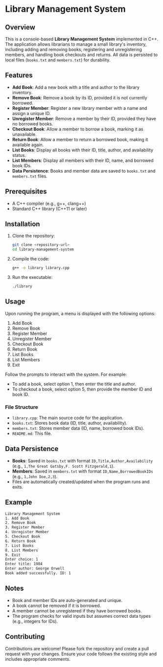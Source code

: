 # Library Management System

## Overview
This is a console-based **Library Management System** implemented in C++. The application allows librarians to manage a small library's inventory, including adding and removing books, registering and unregistering members, and handling book checkouts and returns. All data is persisted to local files (`books.txt` and `members.txt`) for durability.

## Features
- **Add Book**: Add a new book with a title and author to the library inventory.
- **Remove Book**: Remove a book by its ID, provided it is not currently borrowed.
- **Register Member**: Register a new library member with a name and assign a unique ID.
- **Unregister Member**: Remove a member by their ID, provided they have no borrowed books.
- **Checkout Book**: Allow a member to borrow a book, marking it as unavailable.
- **Return Book**: Allow a member to return a borrowed book, making it available again.
- **List Books**: Display all books with their ID, title, author, and availability status.
- **List Members**: Display all members with their ID, name, and borrowed book IDs.
- **Data Persistence**: Books and member data are saved to `books.txt` and `members.txt` files.

## Prerequisites
- A C++ compiler (e.g., g++, clang++)
- Standard C++ library (C++11 or later)

## Installation
1. Clone the repository:
   ```bash
   git clone <repository-url>
   cd library-management-system
   ```
2. Compile the code:
   ```bash
   g++ -o library library.cpp
   ```
3. Run the executable:
   ```bash
   ./library
   ```

## Usage
Upon running the program, a menu is displayed with the following options:
1. Add Book
2. Remove Book
3. Register Member
4. Unregister Member
5. Checkout Book
6. Return Book
7. List Books
8. List Members
9. Exit

Follow the prompts to interact with the system. For example:
- To add a book, select option 1, then enter the title and author.
- To checkout a book, select option 5, then provide the member ID and book ID.

### File Structure
- `library.cpp`: The main source code for the application.
- `books.txt`: Stores book data (ID, title, author, availability).
- `members.txt`: Stores member data (ID, name, borrowed book IDs).
- `README.md`: This file.

## Data Persistence
- **Books**: Saved in `books.txt` with format `ID,Title,Author,Availability` (e.g., `1,The Great Gatsby,F. Scott Fitzgerald,1`).
- **Members**: Saved in `members.txt` with format `ID,Name,BorrowedBookIDs` (e.g., `1,John Doe,2,3`).
- Files are automatically created/updated when the program runs and exits.

## Example
```bash
Library Management System
1. Add Book
2. Remove Book
3. Register Member
4. Unregister Member
5. Checkout Book
6. Return Book
7. List Books
8. List Members
9. Exit
Enter choice: 1
Enter title: 1984
Enter author: George Orwell
Book added successfully. ID: 1
```

## Notes
- Book and member IDs are auto-generated and unique.
- A book cannot be removed if it is borrowed.
- A member cannot be unregistered if they have borrowed books.
- The program checks for valid inputs but assumes correct data types (e.g., integers for IDs).

## Contributing
Contributions are welcome! Please fork the repository and create a pull request with your changes. Ensure your code follows the existing style and includes appropriate comments.
